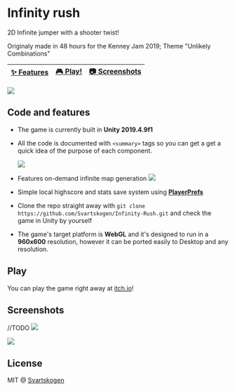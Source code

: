 # Infinity rush

2D Infinite jumper with a shooter twist!

Originaly made in 48 hours for the Kenney Jam 2019; Theme "Unlikely Combinations"

| [:sparkles: Features](#code-and-features) | [:video_game: Play!](#play) | [:camera: Screenshots](#screenshots) |
| --------------- | -------- | ----------- |

<img src="https://svartskogen.com/images/infinity.png" />

## Code and features

- The game is currently built in **Unity 2019.4.9f1**
- All the code is documented with `<summary>` tags so you can get a get a quick idea of the purpose of each component.
  
  <img src="http://media.svartskogen.com/infrush/docs.jpg" />
- Features on-demand infinite map generation
  <img src="http://media.svartskogen.com/infrush/mapGen.gif" />
- Simple local highscore and stats save system using [**PlayerPrefs**](https://docs.unity3d.com/ScriptReference/PlayerPrefs.html)
- Clone the repo straight away with `git clone https://github.com/Svartskogen/Infinity-Rush.git` and check the game in Unity by yourself
- The game's target platform is **WebGL** and it's designed to run in a **960x600** resolution, however it can be ported easily to Desktop and any resolution.

## Play

You can play the game right away at [itch.io](https://svartskogen.itch.io/infinity-rush)!

## Screenshots

//TODO
<img src="http://media.svartskogen.com/infrush/screen1.jpg" />

<img src="http://media.svartskogen.com/infrush/screen2.jpg" />

## License

MIT @ [Svartskogen](https://github.com/Svartskogen)
